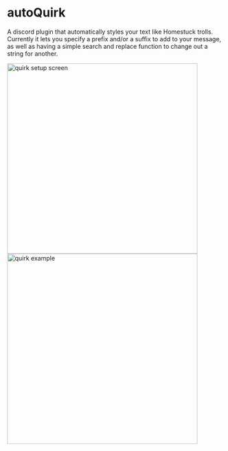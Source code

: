 # autoQuirk
A discord plugin that automatically styles your text like Homestuck trolls. Currently it lets you specify a prefix and/or a suffix to add to your message, as well as having a simple search and replace function to change out a string for another.

<img width="443" alt="quirk setup screen" src="https://i.imgur.com/GBRCURO.png">
<img width="443" alt="quirk example" src="https://i.imgur.com/PVLwuyO.png">
